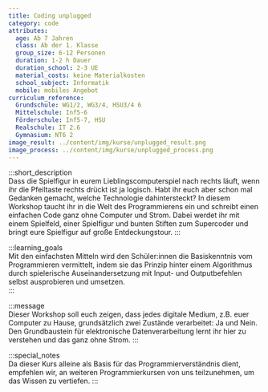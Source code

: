 ```yaml
---
title: Coding unplugged
category: code
attributes:
  age: Ab 7 Jahren
  class: Ab der 1. Klasse
  group_size: 6-12 Personen
  duration: 1-2 h Dauer
  duration_school: 2-3 UE
  material_costs: keine Materialkosten
  school_subject: Informatik
  mobile: mobiles Angebot
curriculum_reference:
  Grundschule: WG1/2, WG3/4, HSU3/4 6  
  Mittelschule: Inf5-6  
  Förderschule: Inf5-7, HSU  
  Realschule: IT 2.6  
  Gymnasium: NT6 2
image_result: ../content/img/kurse/unplugged_result.png
image_process: ../content/img/kurse/unplugged_process.png
---
```

:::short_description  
Dass die Spielfigur in eurem Lieblingscomputerspiel nach rechts läuft, wenn ihr die Pfeiltaste rechts drückt ist ja logisch. Habt ihr euch aber schon mal Gedanken gemacht, welche Technologie dahintersteckt? In diesem Workshop taucht ihr in die Welt des Programmierens ein und schreibt einen einfachen Code ganz ohne Computer und Strom. Dabei werdet ihr mit einem Spielfeld, einer Spielfigur und bunten Stiften zum Supercoder und bringt eure Spielfigur auf große Entdeckungstour.
:::

:::learning_goals  
Mit den einfachsten Mitteln wird den Schüler:innen die Basiskenntnis vom Programmieren vermittelt, indem sie das Prinzip hinter einem Algorithmus durch spielerische Auseinandersetzung mit Input- und Outputbefehlen selbst ausprobieren und umsetzen.     
:::

:::message  
Dieser Workshop soll euch zeigen, dass jedes digitale Medium, z.B. euer Computer zu Hause, grundsätzlich zwei Zustände verarbeitet: Ja und Nein. Den Grundbaustein für elektronische Datenverarbeitung lernt ihr hier zu verstehen und das ganz ohne Strom.
:::  

:::special_notes  
Da dieser Kurs alleine als Basis für das Programmierverständnis dient, empfehlen wir, an weiteren Programmierkursen von uns teilzunehmen, um das Wissen zu vertiefen.
:::
